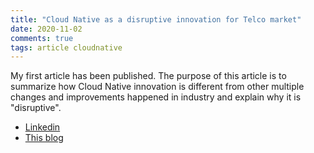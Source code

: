 ```yaml
---
title: "Cloud Native as a disruptive innovation for Telco market"
date: 2020-11-02
comments: true
tags: article cloudnative
---
```


My first article has been published. The purpose of this article is to summarize how Cloud Native innovation is different from other multiple changes and improvements happened in industry and explain why it is "disruptive".

* [Linkedin](tmp)
* [This blog](https://rgorge.github.io/cloud-native-disruption-innovation/)
